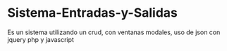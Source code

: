 # Sistema-Entradas-y-Salidas
Es un sistema utilizando un crud, con ventanas modales, uso de json con jquery php y javascript
